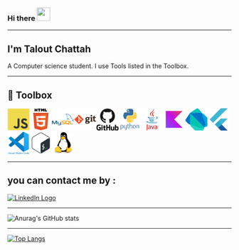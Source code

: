 ### Hi there <img src="https://raw.githubusercontent.com/MartinHeinz/MartinHeinz/master/wave.gif" width="30px" height="30px">
---

## I'm Talout Chattah 
A  Computer science student. I use Tools listed in the Toolbox. 

---

## 🧰 Toolbox

<img src="https://github.com/devicons/devicon/blob/master/icons/javascript/javascript-original.svg" alt="JavaScript Logo" width="50" height="50"/><img src="https://github.com/devicons/devicon/blob/master/icons/html5/html5-original-wordmark.svg" alt="HTML Logo" width="50" height="50"/><img src="https://github.com/devicons/devicon/blob/master/icons/mysql/mysql-original-wordmark.svg" alt="MySQL Logo" width="50" height="50"/><img src="https://github.com/devicons/devicon/blob/master/icons/git/git-original-wordmark.svg" alt="Git Logo" width="50" height="50"/><img src="https://github.com/devicons/devicon/blob/master/icons/github/github-original-wordmark.svg" alt="Github Logo" width="50" height="50"/><img src="https://github.com/devicons/devicon/blob/master/icons/python/python-original-wordmark.svg" alt="Python Logo" width="50" height="50"/><img src="https://github.com/devicons/devicon/blob/master/icons/java/java-original-wordmark.svg" alt="Java Logo" width="50" height="50"/><img src="https://github.com/devicons/devicon/blob/master/icons/kotlin/kotlin-original.svg" alt="Kotlin Logo" width="50" height="50"/><img src="https://github.com/devicons/devicon/blob/master/icons/dart/dart-original.svg" alt="Dart Logo" width="50" height="50"/><img src="https://github.com/devicons/devicon/blob/master/icons/flutter/flutter-original.svg" alt="Flutter Logo" width="50" height="50"/><img src="https://github.com/devicons/devicon/blob/master/icons/vscode/vscode-original-wordmark.svg" alt="VS code Logo" width="50" height="50"/><img src="https://github.com/devicons/devicon/blob/master/icons/bash/bash-original.svg" alt="Bash Logo" width="50" height="50"/><img src="https://github.com/devicons/devicon/blob/master/icons/linux/linux-original.svg" alt="Linux Logo" width="50" height="50"/>

---

## you can contact me by :
<a href="https://www.linkedin.com/in/talout-chattah-a67a8420b/" target="_blank" ><img src="https://cdn.worldvectorlogo.com/logos/linkedin-icon-2.svg" alt="LinkedIn Logo" width="40" height="40"/> </a>

---

![Anurag's GitHub stats](https://github-readme-stats.vercel.app/api?username=talout-chattah&show_icons=true&theme=merko)

---

[![Top Langs](https://github-readme-stats.vercel.app/api/top-langs/?username=talout-chattah)](https://github.com/anuraghazra/github-readme-stats)


